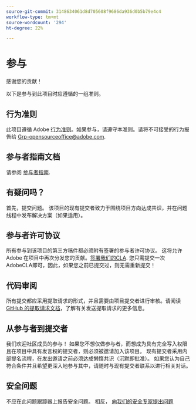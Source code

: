 ```yaml
---
source-git-commit: 3148634061d8d705608f9686da936d0b5b79e4c4
workflow-type: tm+mt
source-wordcount: '294'
ht-degree: 22%

---
```

# 参与

感谢您的贡献！

以下是参与到此项目时应遵循的一组准则。

## 行为准则

此项目遵循 Adobe [行为准则](code-of-conduct.md)。如果参与，请遵守本准则。请将不可接受的行为报告给
[Grp-opensourceoffice@adobe.com](mailto:Grp-opensourceoffice@adobe.com).

## 参与者指南文档

请参阅 [参与者指南](https://experienceleague.adobe.com/docs/contributor/contributor-guide/introduction.html).

## 有疑问吗？

首先，提交问题。 该项目的现有提交者致力于围绕项目方向达成共识，并在问题线程中发布解决方案（如果适用）。

## 参与者许可协议

所有参与到该项目的第三方稿件都必须附有签署的参与者许可协议。 这将允许 Adobe 在项目中再次分发您的贡献。[签署我们的CLA](http://opensource.adobe.com/cla.html). 您只需提交一次AdobeCLA即可，因此，如果您之前已提交过，则无需重新提交！

## 代码审阅

所有提交都应采用提取请求的形式，并且需要由项目提交者进行审核。请阅读 [GitHub 的提取请求文档](https://help.github.com/cn/articles/about-pull-requests/)，了解有关发送提取请求的更多信息。

<!--
Lastly, please follow the [pull request template](PULL_REQUEST_TEMPLATE.md) when
submitting a pull request!
-->

## 从参与者到提交者

我们欢迎社区成员的参与！ 如果您不想仅做参与者，而想成为具有完全写入权限且在项目中具有发言权的提交者，则必须被邀请加入该项目。 现有提交者采用内部提名流程，在发出邀请之前必须达成懒惰共识（沉默即批准）。 如果您认为自己符合条件并且希望更深入地参与其中，请随时与现有提交者联系以进行相关对话。

## 安全问题

不应在此问题跟踪器上报告安全问题。 相反， [向我们的安全专家提出问题](https://helpx.adobe.com/security/alertus.html)
